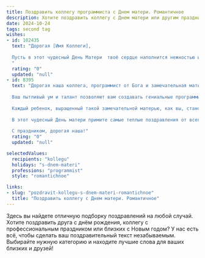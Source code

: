 ```yaml
---
title: Поздравить коллегу программиста с Днем матери. Романтичное
description: Хотите поздравить коллегу с Днем матери или другим праздником? Наш ИИ создаст незабываемое поздравление, а вы обязательно выделитесь среди других.  
date: 2024-10-24
tags: second tag
wishes:
- id: 102435
  text: "Дорогая [Имя Коллеги],
  
  Пусть в этот чудесный День Матери  твоё сердце наполнится нежностью и любовью, как самый прекрасный и сложный код, который ты когда-либо писала. Пусть каждый строка твоей жизни будет наполнена счастьем, а каждая переменная – радостью.  Пусть твой  дом будет уютным оазисом, где царит мир, гармония и бесконечная забота. С праздником!
  "
  rating: "0"
  updated: "null"
- id: 8395
  text: "Дорогая наша коллега, программист от Бога и замечательная мать! В этот прекрасный день позвольте выразить наше искреннее восхищение и благодарность за ваш неоценимый вклад в нашу компанию и за ту любовь и заботу, которую вы дарите своим детям.
  
  Ваш пытливый ум и талант позволяют вам создавать гениальные программы, которые помогают нам достигать невероятных высот. А ваше нежное и любящее сердце вдохновляет нас на новые свершения.
  
  Каждый ребенок, выращенный такой замечательной матерью, как вы, становится достойным человеком с добрым сердцем и светлым умом. Ваша любовь и поддержка помогают им раскрывать свои таланты и добиваться успехов во всех начинаниях.
  
  В этот чудесный День матери примите самые теплые поздравления от всего нашего коллектива. Пусть ваше материнское счастье будет безграничным, а ваши дни будут наполнены радостью и любовью.
  
  С праздником, дорогая наша!"
  rating: "0"
  updated: "null"

selectedValues:
  recipients: "kollegu"
  holidays: "s-dnem-materi"
  professions: "programmist"
  style: "romantichnoe"

links:
- slug: "pozdravit-kollegu-s-dnem-materi-romantichnoe"
  title: "Поздравить коллегу с Днем матери. Романтичное"
---
```


Здесь вы найдете отличную подборку поздравлений на любой случай.
Хотите поздравить друга с днём рождения, коллегу с профессиональным праздником или близких с Новым годом? У нас есть всё, чтобы сделать ваш поздравительный текст незабываемым. Выбирайте нужную категорию и находите лучшие слова для ваших близких и друзей!
